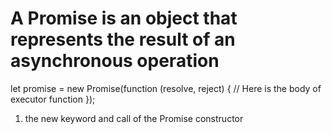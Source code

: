 # A Promise is an object that represents the result of an asynchronous operation

let promise = new Promise(function (resolve, reject) {
// Here is the body of executor function
});

1. the new keyword and call of the Promise constructor
